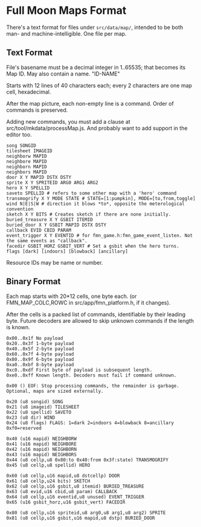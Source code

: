 # Full Moon Maps Format

There's a text format for files under `src/data/map/`, intended to be both man- and machine-intelligible.
One file per map.

## Text Format

File's basename must be a decimal integer in 1..65535; that becomes its Map ID.
May also contain a name. "ID-NAME"

Starts with 12 lines of 40 characters each; every 2 characters are one map cell, hexadecimal.

After the map picture, each non-empty line is a command.
Order of commands is preserved.

Adding new commands, you must add a clause at src/tool/mkdata/processMap.js.
And probably want to add support in the editor too.

```
song SONGID
tilesheet IMAGEID
neighborw MAPID
neighbore MAPID
neighborn MAPID
neighbors MAPID
door X Y MAPID DSTX DSTY
sprite X Y SPRITEID ARG0 ARG1 ARG2
hero X Y SPELLID
saveto SPELLID # refers to some other map with a 'hero' command
transmogrify X Y MODE STATE # STATE=[1:pumpkin], MODE=[to,from,toggle]
wind N|E|S|W # direction it blows *to*, opposite the meterological convention
sketch X Y BITS # Creates sketch if there are none initially.
buried_treasure X Y GSBIT ITEMID
buried_door X Y GSBIT MAPID DSTX DSTY
callback EVID CBID PARAM
event_trigger X Y EVENTID # for fmn_game.h:fmn_game_event_listen. Not the same events as "callback".
facedir GSBIT_HORZ GSBIT_VERT # Set a gsbit when the hero turns.
flags [dark] [indoors] [blowback] [ancillary]
```

Resource IDs may be name or number.

## Binary Format

Each map starts with 20*12 cells, one byte each. (or FMN_MAP_COLC,ROWC in src/app/fmn_platform.h, if it changes).

After the cells is a packed list of commands, identifiable by their leading byte.
Future decoders are allowed to skip unknown commands if the length is known.

```
0x00..0x1f No payload
0x20..0x3f 1-byte payload
0x40..0x5f 2-byte payload
0x60..0x7f 4-byte payload
0x80..0x9f 6-byte payload
0xa0..0xbf 8-byte payload
0xc0..0xdf First byte of payload is subsequent length.
0xe0..0xff Known length. Decoders must fail if command unknown.
```

```
0x00 () EOF: Stop processing commands, the remainder is garbage. Optional, maps are sized externally.

0x20 (u8 songid) SONG
0x21 (u8 imageid) TILESHEET
0x22 (u8 spellid) SAVETO
0x23 (u8 dir) WIND
0x24 (u8 flags) FLAGS: 1=dark 2=indoors 4=blowback 8=ancillary 0xf0=reserved

0x40 (u16 mapid) NEIGHBORW
0x41 (u16 mapid) NEIGHBORE
0x42 (u16 mapid) NEIGHBORN
0x43 (u16 mapid) NEIGHBORS
0x44 (u8 cellp,u8 0x80:to 0x40:from 0x3f:state) TRANSMOGRIFY
0x45 (u8 cellp,u8 spellid) HERO

0x60 (u8 cellp,u16 mapid,u8 dstcellp) DOOR
0x61 (u8 cellp,u24 bits) SKETCH
0x62 (u8 cellp,u16 gsbit,u8 itemid) BURIED_TREASURE
0x63 (u8 evid,u16 cbid,u8 param) CALLBACK
0x64 (u8 cellp,u16 eventid,u8 unused) EVENT_TRIGGER
0x65 (u16 gsbit_horz,u16 gsbit_vert) FACEDIR

0x80 (u8 cellp,u16 spriteid,u8 arg0,u8 arg1,u8 arg2) SPRITE
0x81 (u8 cellp,u16 gsbit,u16 mapid,u8 dstp) BURIED_DOOR
```
